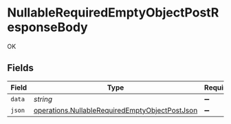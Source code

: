 # NullableRequiredEmptyObjectPostResponseBody

OK


## Fields

| Field                                                                                                                   | Type                                                                                                                    | Required                                                                                                                | Description                                                                                                             |
| ----------------------------------------------------------------------------------------------------------------------- | ----------------------------------------------------------------------------------------------------------------------- | ----------------------------------------------------------------------------------------------------------------------- | ----------------------------------------------------------------------------------------------------------------------- |
| `data`                                                                                                                  | *string*                                                                                                                | :heavy_minus_sign:                                                                                                      | N/A                                                                                                                     |
| `json`                                                                                                                  | [operations.NullableRequiredEmptyObjectPostJson](../../../sdk/models/operations/nullablerequiredemptyobjectpostjson.md) | :heavy_minus_sign:                                                                                                      | N/A                                                                                                                     |